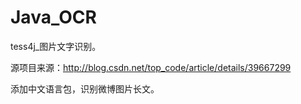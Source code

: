 # Java_OCR
tess4j_图片文字识别。

源项目来源：http://blog.csdn.net/top_code/article/details/39667299

添加中文语言包，识别微博图片长文。
